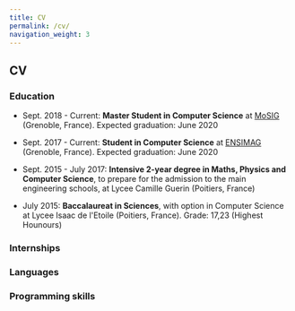 ```yaml
---
title: CV
permalink: /cv/
navigation_weight: 3
---
```


## CV


### Education

* Sept. 2018 - Current: **Master Student in Computer Science** at [MoSIG](http://mosig.imag.fr) (Grenoble, France). Expected graduation: June 2020

* Sept. 2017 - Current: **Student in Computer Science** at [ENSIMAG](http://ensimag.grenoble-inp.fr) (Grenoble, France). Expected graduation: June 2020

* Sept. 2015 - July 2017: **Intensive 2-year degree in Maths, Physics and Computer Science**, to prepare for the admission to the main engineering schools, at Lycee Camille Guerin (Poitiers, France)

* July 2015: **Baccalaureat in Sciences**, with option in Computer Science at Lycee Isaac de l'Etoile (Poitiers, France). Grade: 17,23 (Highest Hounours)


### Internships



### Languages


### Programming skills
